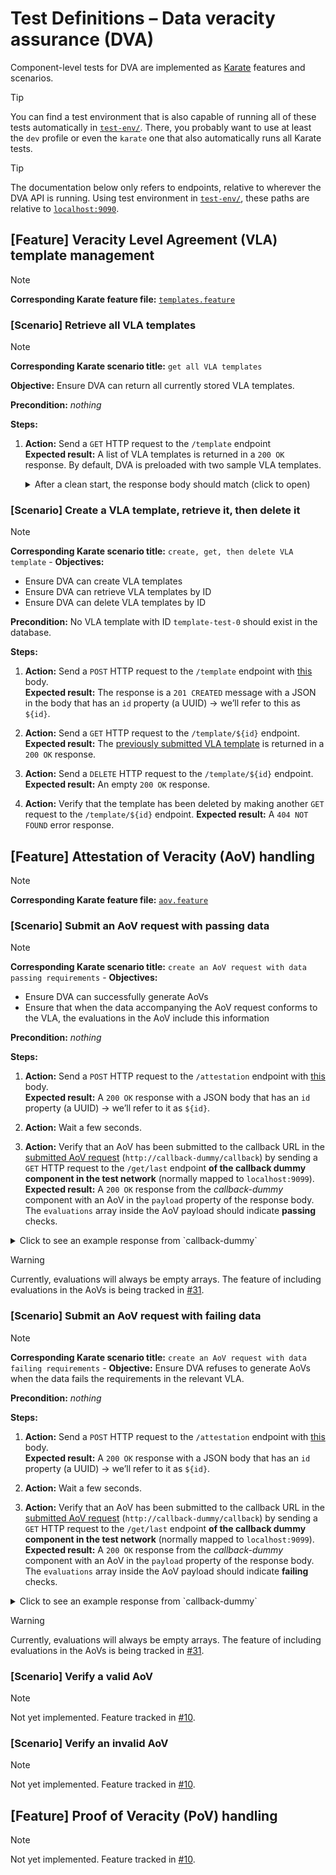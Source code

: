 # Test Definitions – Data veracity assurance (DVA)

Component-level tests for DVA are implemented as [Karate](https://karatelabs.github.io/karate/) features and scenarios.

> [!TIP]
> You can find a test environment that is also capable of running all of these tests automatically in [`test-env/`](../test-env/).
> There, you probably want to use at least the `dev` profile or even the `karate` one that also automatically runs all Karate tests.

> [!TIP]
> The documentation below only refers to endpoints, relative to wherever the DVA API is running.
> Using test environment in [`test-env/`](../test-env/), these paths are relative to [`localhost:9090`](http://localhost:9090/).

## [Feature] Veracity Level Agreement (VLA) template management

> [!NOTE]
> **Corresponding Karate feature file:**
> [`templates.feature`](../test-env/karate-features/templates.feature)

### [Scenario] Retrieve all VLA templates

> [!NOTE]
> **Corresponding Karate scenario title:**
> `get all VLA templates`

**Objective:**
Ensure DVA can return all currently stored VLA templates.

**Precondition:**
_nothing_

**Steps:**

1. **Action:**
   Send a `GET` HTTP request to the `/template` endpoint  
   **Expected result:**
   A list of VLA templates is returned in a `200 OK` response.
   By default, DVA is preloaded with two sample VLA templates.
   <details>
     <summary>After a clean start, the response body should match (click to open)</summary>

     ```json
     [
       {
         "id": "template-0001",
         "objective": {
           "evaluationScheme": {
             "evaluationMethod": "syntax_check",
             "criterionType": "VALID_INVALID"
           },
           "targetAspect": "SYNTAX"
         }
       },
       {
         "id": "template-0002",
         "objective": {
           "evaluationScheme": {
             "evaluationMethod": "age_check",
             "criterionType": "WITHIN_RANGE"
           },
           "targetAspect": "TIMELINESS"
         }
       }
     ]
     ```
   </details>
   
### [Scenario] Create a VLA template, retrieve it, then delete it

> [!NOTE]
>  **Corresponding Karate scenario title:**
> `create, get, then delete VLA template`
                  -
**Objectives:**

* Ensure DVA can create VLA templates
* Ensure DVA can retrieve VLA templates by ID
* Ensure DVA can delete VLA templates by ID

**Precondition:**
No VLA template with ID `template-test-0` should exist in the database.

**Steps:**

1. **Action:**
   Send a `POST` HTTP request to the `/template` endpoint with [this](../test-env/test-data/vla-template/template.json) body.  
   **Expected result:**
   The response is a `201 CREATED` message with a JSON in the body that has an `id` property (a UUID) → we’ll refer to this as `${id}`.

2. **Action:**
   Send a `GET` HTTP request to the `/template/${id}` endpoint.  
   **Expected result:**
   The [previously submitted VLA template](../test-env/test-data/vla-template/template.json) is returned in a `200 OK` response.

3. **Action:**
   Send a `DELETE` HTTP request to the `/template/${id}` endpoint.  
   **Expected result:**
   An empty `200 OK` response.

4. **Action:**
   Verify that the template has been deleted by making another `GET` request to the `/template/${id}` endpoint.
   **Expected result:**
   A `404 NOT FOUND` error response.


## [Feature] Attestation of Veracity (AoV) handling

> [!NOTE]
> **Corresponding Karate feature file:**
> [`aov.feature`](../test-env/karate-features/aov.feature)

### [Scenario] Submit an AoV request with passing data

> [!NOTE]
>  **Corresponding Karate scenario title:**
> `create an AoV request with data passing requirements`
                  -
**Objectives:**

* Ensure DVA can successfully generate AoVs
* Ensure that when the data accompanying the AoV request conforms to the VLA, the evaluations in the AoV include this information

**Precondition:**
_nothing_

**Steps:**

1. **Action:**
   Send a `POST` HTTP request to the `/attestation` endpoint with [this](../test-env/test-data/aov/request-good.json) body.  
   **Expected result:**
   A `200 OK` response with a JSON body that has an `id` property (a UUID) → we’ll refer to it as `${id}`.

2. **Action:**
   Wait a few seconds.

3. **Action:**
   Verify that an AoV has been submitted to the callback URL in the [submitted AoV request](../test-env/test-data/aov/request-good.json) (`http://callback-dummy/callback`) by sending a `GET` HTTP request to the `/get/last` endpoint **of the callback dummy component in the test network** (normally mapped to `localhost:9099`).
   **Expected result:**
   A `200 OK` response from the _callback-dummy_ component with an AoV in the `payload` property of the response body.
   The `evaluations` array inside the AoV payload should indicate **passing** checks.
  <details>
    <summary>Click to see an example response from `callback-dummy`</summary>

    ```
    HTTP/1.1 200 OK
    Accept-Ranges: bytes
    Cache-Control: no-cache
    Connection: keep-alive
    Content-Length: 613
    Content-Type: application/json; charset=utf-8
    Date: Sun, 23 Mar 2025 21:06:12 GMT
    Keep-Alive: timeout=5
    
    {
        "headers": {
            "host": "callback-dummy",
            "user-agent": "python-requests/2.32.3",
            "accept-encoding": "gzip, deflate",
            "accept": "*/*",
            "connection": "keep-alive",
            "content-length": "339",
            "content-type": "application/json"
        },
        "method": "post",
        "mime": "application/json",
        "params": {},
        "path": "/callback",
        "payload": {
            "aovID": "07f4e4cc-425c-4416-a8c4-4eab262880be",
            "contractID": "8665acf8-0e70-465a-9a4b-e58bd0aa2559",
            "evaluations": [],
            "vc": {
                "id": "300bdede-c62e-400e-bb9f-8dcbf6d7077e",
                "type": "VerifiableCredential",
                "validFrom": "2025-03-23T21:05:17.856489",
                "subject": {
                    "id": "/catalog/participants/provider-test-id"
                },
                "issuer": "attester-0000"
            }
        }
    }
    ```
  </details>

> [!WARNING]
> Currently, evaluations will always be empty arrays.
> The feature of including evaluations in the AoVs is being tracked in [#31](https://github.com/Prometheus-X-association/data-veracity/issues/31).

### [Scenario] Submit an AoV request with failing data

> [!NOTE]
>  **Corresponding Karate scenario title:**
> `create an AoV request with data failing requirements`
                  -
**Objective:**
Ensure DVA refuses to generate AoVs when the data fails the requirements in the relevant VLA.

**Precondition:**
_nothing_

**Steps:**

1. **Action:**
   Send a `POST` HTTP request to the `/attestation` endpoint with [this](../test-env/test-data/aov/request-bad.json) body.  
   **Expected result:**
   A `200 OK` response with a JSON body that has an `id` property (a UUID) → we’ll refer to it as `${id}`.

2. **Action:**
   Wait a few seconds.

3. **Action:**
   Verify that an AoV has been submitted to the callback URL in the [submitted AoV request](../test-env/test-data/aov/request-good.json) (`http://callback-dummy/callback`) by sending a `GET` HTTP request to the `/get/last` endpoint **of the callback dummy component in the test network** (normally mapped to `localhost:9099`).
   **Expected result:**
   A `200 OK` response from the _callback-dummy_ component with an AoV in the `payload` property of the response body.
   The `evaluations` array inside the AoV payload should indicate **failing** checks.
  <details>
    <summary>Click to see an example response from `callback-dummy`</summary>

    ```
    HTTP/1.1 200 OK
    Accept-Ranges: bytes
    Cache-Control: no-cache
    Connection: keep-alive
    Content-Length: 613
    Content-Type: application/json; charset=utf-8
    Date: Sun, 23 Mar 2025 21:06:12 GMT
    Keep-Alive: timeout=5
    
    {
        "headers": {
            "host": "callback-dummy",
            "user-agent": "python-requests/2.32.3",
            "accept-encoding": "gzip, deflate",
            "accept": "*/*",
            "connection": "keep-alive",
            "content-length": "339",
            "content-type": "application/json"
        },
        "method": "post",
        "mime": "application/json",
        "params": {},
        "path": "/callback",
        "payload": {
            "aovID": "07f4e4cc-425c-4416-a8c4-4eab262880be",
            "contractID": "8665acf8-0e70-465a-9a4b-e58bd0aa2559",
            "evaluations": [],
            "vc": {
                "id": "300bdede-c62e-400e-bb9f-8dcbf6d7077e",
                "type": "VerifiableCredential",
                "validFrom": "2025-03-23T21:05:17.856489",
                "subject": {
                    "id": "/catalog/participants/provider-test-id"
                },
                "issuer": "attester-0000"
            }
        }
    }
    ```
  </details>

> [!WARNING]
> Currently, evaluations will always be empty arrays.
> The feature of including evaluations in the AoVs is being tracked in [#31](https://github.com/Prometheus-X-association/data-veracity/issues/31).

### [Scenario] Verify a valid AoV

> [!NOTE]
> Not yet implemented.
> Feature tracked in [#10](https://github.com/Prometheus-X-association/data-veracity/issues/10).

### [Scenario] Verify an invalid AoV

> [!NOTE]
> Not yet implemented.
> Feature tracked in [#10](https://github.com/Prometheus-X-association/data-veracity/issues/10).


## [Feature] Proof of Veracity (PoV) handling

> [!NOTE]
> Not yet implemented.
> Feature tracked in [#10](https://github.com/Prometheus-X-association/data-veracity/issues/16).
